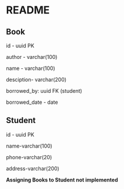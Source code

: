# README




Book
-------
id - uuid PK 

author - varchar(100)

name - varchar(100)

desciption- varchar(200)

borrowed_by: uuid FK (student)

borrowed_date - date

Student
---------

id - uuid PK

name-varchar(100)

phone-varchar(20)

address-varchar(200)



<b>Assigning Books to Student not implemented</b>
